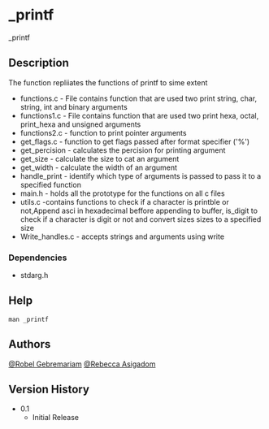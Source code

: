 # _printf 

_printf
## Description
The function repliiates the functions of printf to sime extent
* functions.c - File contains function that are used two print string, char, string, int and binary arguments
* functions1.c - File contains function that are used two print hexa, octal, print_hexa and unsigned arguments 
* functions2.c - function to print pointer arguments
* get_flags.c - function to get flags passed after format specifier ('%')
* get_percision - calculates the percision for printing argument
* get_size - calculate the size to cat an argument
* get_width - calculate the width of an argument
* handle_print - identify which type of arguments is passed to pass it to a specified function
* main.h - holds all the prototype for the functions on all c files
* utils.c -contains functions to check if a character is printble or not,Append asci in hexadecimal beffore appending to buffer, is_digit to check if a character is digit or not and convert sizes sizes to a specified size
* Write_handles.c - accepts strings and arguments using write



### Dependencies
* stdarg.h
## Help

```
man _printf
```

## Authors


[@Robel Gebremariam](https://github.com/roba23)
[@Rebecca Asigadom](https://github.com/Pomy12) 
## Version History
* 0.1
    * Initial Release


